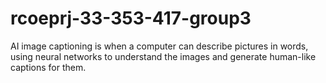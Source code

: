 # rcoeprj-33-353-417-group3
AI image captioning is when a computer can describe pictures in words, using neural networks to understand the images and generate human-like captions for them.
